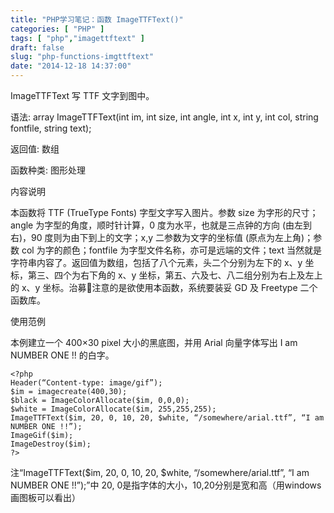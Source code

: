 ```yaml
---
title: "PHP学习笔记：函数 ImageTTFText()"
categories: [ "PHP" ]
tags: [ "php","imagettftext" ]
draft: false
slug: "php-functions-imgttftext"
date: "2014-12-18 14:37:00"
---
```


ImageTTFText
写 TTF 文字到图中。

语法: array ImageTTFText(int im, int size, int angle, int x, int y, int col, string fontfile, string text);


<!--more-->


返回值: 数组

函数种类: 图形处理

内容说明

本函数将 TTF (TrueType Fonts) 字型文字写入图片。参数 size 为字形的尺寸；angle 为字型的角度，顺时针计算，0 度为水平，也就是三点钟的方向 (由左到右)，90 度则为由下到上的文字；x,y 二参数为文字的坐标值 (原点为左上角)；参数 col 为字的颜色；fontfile 为字型文件名称，亦可是远端的文件；text 当然就是字符串内容了。返回值为数组，包括了八个元素，头二个分别为左下的 x、y 坐标，第三、四个为右下角的 x、y 坐标，第五、六及七、八二组分别为右上及左上的 x、y 坐标。治募注意的是欲使用本函数，系统要装妥 GD 及 Freetype 二个函数库。

使用范例

本例建立一个 400×30 pixel 大小的黑底图，并用 Arial 向量字体写出 I am NUMBER ONE !! 的白字。

    <?php
    Header(“Content-type: image/gif”);
    $im = imagecreate(400,30);
    $black = ImageColorAllocate($im, 0,0,0);
    $white = ImageColorAllocate($im, 255,255,255);
    ImageTTFText($im, 20, 0, 10, 20, $white, “/somewhere/arial.ttf”, “I am NUMBER ONE !!”);
    ImageGif($im);
    ImageDestroy($im);
    ?>

注“ImageTTFText($im, 20, 0, 10, 20, $white, “/somewhere/arial.ttf”, “I am NUMBER ONE !!”);”中 20, 0是指字体的大小，10,20分别是宽和高（用windows画图板可以看出）